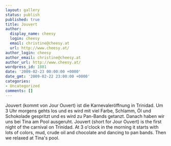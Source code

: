 ```yaml
---
layout: gallery
status: publish
published: true
title: Jouvert
author:
  display_name: cheesy
  login: cheesy
  email: christine@cheesy.at
  url: http://www.cheesy.at/
author_login: cheesy
author_email: christine@cheesy.at
author_url: http://www.cheesy.at/
wordpress_id: 1881
date: '2009-02-23 00:00:00 +0000'
date_gmt: '2009-02-22 23:00:00 +0000'
categories:
- Uncategorized
comments: []
---
```

<!--:de-->Jouvert (kommt von Jour Ouvert) ist die Karnevaleröffnung in Trinidad. Um 3 Uhr morgens gehts los und es wird mit viel Farbe, Schlamm, Öl und Schokolade gespritzt und es wird zu Pan-Bands getanzt. Danach haben wir uns bei Tina am Pool ausgeruht.
<!--:--><!--:en-->Jouvert (short for Jour Ouvert) is the first night of the carnival on Trinidad. At 3 o'clock in the morning it starts with lots of colors, mud, crude oil and chocolate and dancing to pan bands. Then we relaxed at Tina's pool.
<!--:-->
